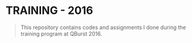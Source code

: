 # TRAINING - 2016 #
> This repository contains codes and assignments I done during the training program at QBurst 2016.

